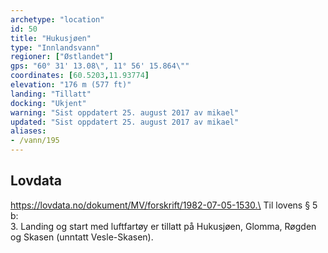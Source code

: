 ```yaml
---
archetype: "location"
id: 50
title: "Hukusjøen"
type: "Innlandsvann"
regioner: ["Østlandet"]
gps: "60° 31' 13.08\", 11° 56' 15.864\""
coordinates: [60.5203,11.93774]
elevation: "176 m (577 ft)"
landing: "Tillatt"
docking: "Ukjent"
warning: "Sist oppdatert 25. august 2017 av mikael"
updated: "Sist oppdatert 25. august 2017 av mikael"
aliases:
- /vann/195
---
```




## Lovdata

https://lovdata.no/dokument/MV/forskrift/1982-07-05-1530.\
Til lovens § 5 b:\
3.	Landing og start med luftfartøy er tillatt på Hukusjøen, Glomma, Røgden og Skasen (unntatt Vesle-Skasen).

